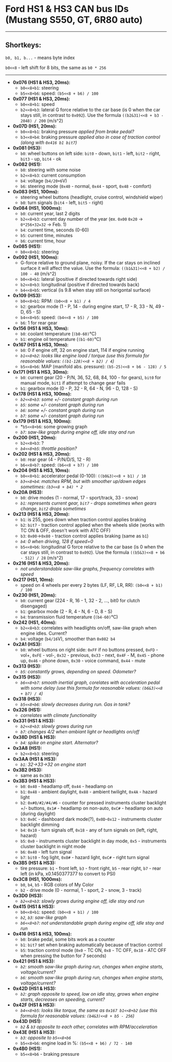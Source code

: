 # Ford HS1 & HS3 CAN bus IDs (Mustang S550, GT, 6R80 auto)
---
## Shortkeys:

`b0, b1, b...` - means byte index

`b0<<8` - left shift for 8 bits, the same as `b0 * 256`

---

+ **0x076 (HS1 & HS3, 20ms):**
	* `b0<<8+b1`: steering
	* `b5<<8+b6`: speed: `(b5<<8 + b6) / 100`
+ **0x077 (HS1 & HS3, 20ms):**
	* `b0<<8+b1`: speed
	* `b2<<8+b3`: lateral G force relative to the car base (is 0 when the car stays still, in contrast to `0x092`). Use the formula `((b2&31)<<8 + b3 - 2048) / 200` (m/s^2)
+ **0x07D (HS1, 20ms):**
	* `b0<<8+b1`: braking pressure *applied from brake pedal?*
	* `b3<<8+b4`: braking pressure *applied also in case of traction control (along with `0x416 b1 bit7`)*
+ **0x081 (HS3):**
	* `b0`: wheel buttons on left side: `bit0` - down, `bit1` - left, `bit2` - right, `bit3` - up, `bit4` - ok
+ **0x082 (HS1):**
	* `b0`: steering with some noise
	* `b2<<8+b3`: current consumption
	* `b4`: voltage (`b4/20+6`V)
	* `b6`: steering mode (`0x40` - normal, `0x44` - sport, `0x48` - comfort)
+ **0x083 (HS1, 100ms):**
  	* steering wheel buttons (headlight, cruise control, windshield wiper)
	* `b0`: turn signals (`bit4` - left, `bit5` - right)
+ **0x084 (HS1, 1000ms):**
	* `b0`: current year, last 2 digits
	* `b2<<8+b3`: current day number of the year (ex. `0x00` `0x20` -> `0*256+32=32` -> Feb. 1)
	* `b4`: current time, seconds (0-60)
	* `b5`: current time, minutes
	* `b6`: current time, hour
+ **0x085 (HS1):**
	* `b0<<8+b1`: steering
+ **0x092 (HS1, 100ms):**
	* G-force relative to ground plane, noisy. If the car stays on inclined surface it will affect the value. Use the formula: `((b1&31)<<8 + b2) / 100 - 40` (m/s^2)
  	* `b0<<8+b1`: lateral (positive if directed towards right side) 
	* `b2<<8+b3`: longitudinal (positive if directed towards back)
	* `b4<<8+b5`: vertical (is 9.8 when stay still on horigontal surface)
+ **0x109 (HS3):**
	* `b0<<8+b1`: RPM: `(b0<<8 + b1) / 4`
	* `b2`: gearbox mode (1 - P, 14 - during engine start, 17 - R, 33 - N, 49 - D, 65 - S)
	* `b4<<8+b5`: speed: `(b4<<8 + b5) / 100`
	* `b6`: 1 for rear gear
+ **0x156 (HS1 & HS3, 10ms):**
	* `b0`: coolant temperature (`(b0-60)`°C)
	* `b1`: engine oil temperature (`(b1-60)`°C)
+ **0x167 (HS1 & HS3, 10ms):**
	* `b0`: 0 if engine off, 32 on engine start, 114 if engine running
	* *`b1<<8+b2`: looks like engine load / torque (use this formula for reasonable values: `((b1-128)<<8 + b2) / 4`)*
	* `b5<<8+b6`: MAP (manifold abs. pressure): `(b5-25)<<8 + b6 - 128) / 5`
+ **0x171 (HS1 & HS3, 30ms):**
	* `b0`: current gear (20 - P/N, 36, 52, 68, 84, 100 - for gears), `bit0` for manual mode, `bit1` if attempt to change gear fails
	* `b1`: gearbox mode (0 - P, 32 - R, 64 - N, 96 - D, 128 - S)
+ **0x178 (HS1 & HS3, 100ms):**
	* *`b2<<8+b3`: some +/- constant graph during run*
	* *`b5`: some +/- constant graph during run*
	* *`b6`: some +/- constant graph during run*
	* *`b7`: some +/- constant graph during run*
+ **0x179 (HS1 & HS3, 100ms):**
	* *`b5<<8+b6`: some growing graph
	* *`b7`: saw-like graph during engine off, idle stay and run*
+ **0x200 (HS1, 20ms):**
	* `b2<<8+b3`: ?
	* *`b4<<8+b5`: throttle position?*
+ **0x202 (HS1 & HS3, 20ms):**
	* `b0`: rear gear (4 - P/N/D/S, 12 - R)
	* `b6<<8+b7`: speed: `(b6<<8 + b7) / 100`
+ **0x204 (HS1 & HS3, 10ms):**
	* `b0<<8+b1`: accelerator pedal (0-100): `((b0&3)<<8 + b1) / 10`
	* *`b3<<8+b4`: matches RPM, but with smoother up/down edges sometimes: `(b3<<8 + b4) * 2`*
+ **0x20A (HS3):**
	* `b0`: drive modes (1 - normal, 17 - sport/track, 33 - snow)
	* *`b1`: represents current gear, `bit7` - drops sometimes when gears change, `bit2` drops sometimes*
+ **0x213 (HS1 & HS3, 20ms):**
  	* `b1`: is 255, goes down when traction control applies braking
  	* `b2`: `bit7` - traction control applied when the wheels slide (works with TC ON & OFF, doesn't work with ATC OFF)
  	* `b3`: `0x00`->`0x80` - traction control applies braking (same as `b1`)
	* *`b4`: 0 when driving, 128 if speed=0*
	* `b5<<8+b6`: longitudinal G force relative to the car base (is 0 when the car stays still, in contrast to `0x092`). Use the formula `((b5&3)<<8 + b6 - 512) / 28` (m/s^2)
+ **0x216 (HS1 & HS3, 20ms):**
	* *not understandable saw-like graphs, frequency correlates with speed*
+ **0x217 (HS1, 10ms):**
	* speed on 4 wheels per every 2 bytes (LF, RF, LR, RR): `(b0<<8 + b1) / 100`
+ **0x230 (HS1, 20ms):**
	* `b0`: current gear (224 - R, 16 - 1, 32 - 2, ..., bit0 for clutch disengaged)
	* `b1`: gearbox mode (2 - R, 4 - N, 6 - D, 8 - S)
 	* `b4`: transmission fluid temperature (`(b4-60)`°C)
+ **0x242 (HS1, 40ms):**
	* `b2<<8+b3`: correlates with headlights on/off, saw-like graph when engine idles. Current?
 	* `b4`: voltage (`b4/16`V), smoother than `0x082 b4`
+ **0x2A1 (HS3):**
	* `b0`: wheel buttons on right side: `0xFF` if no buttons pressed, `0xFD` - vol+, `0xFE` - vol-, `0x32` - previous, `0x33` - next, `0x4F` - M, `0x45` - phone up, `0x46` - phone down, `0x30` - voice command, `0x44` - mute
+ **0x313 (HS3):**
	* *`b5`: constantly grows, depending on speed. Odometer?*
+ **0x315 (HS3):**
	* *`b6<<8+b7`: smooth inertial graph, corelates with acceleration pedal with some delay (use this formula for reasonable values: `(b6&3)<<8 + b7) / 4`)*
+ **0x318 (HS3):**
	* *`b5<<8+b6`: slowly decreases during run. Gas in tank?*
+ **0x326 (HS1):** 
	* *correlates with climate functionality*
+ **0x331 (HS1 & HS3):**
	* *`b2<<8+b3`: slowly grows during run*
	* *`b7`: changes 4/2 when ambiant light or headlights on/off*
+ **0x38D (HS1 & HS3):**
	* *`b4`: spike on engine start. Alternator?*
+ **0x3A8 (HS1):**
	* `b2<<8+b3`: steering
+ **0x3AA (HS1 & HS3):**
	* *`b1`: 32->33->32 on engine start*
+ **0x3B2 (HS3):**
	* same as `0x3B3`
+ **0x3B3 (HS1 & HS3):**
	* `b0`: `0x40` - headlamp off, `0x44` - headlamp on
	* `b1`: `0x48` - ambient daylight, `0x88` - ambient twilight, `0x4A` - hazard light
	* `b2`: `0x#0/#2/#4/#6` - counter for pressed instruments cluster backlight +/- buttons, `0x1#` - headlamp on non-auto, `0xC#` - headlamp on auto (during daylight)
	* `b3`: `0x0C` - dashboard dark mode(?), `0x0D`-`0x12` - instruments cluster backlight dimming
	* `b4`: `0x10` - turn signals off, `0x18` - any of turn signals on (left, right, hazard)
	* `b5`: `0x0` - instruments cluster backlight in day mode, `0x5` - instruments cluster backlight in night mode
	* `b6`: `0x40` - left turn signal
	* `b7`: `bit0` - fog light, `0x8#` - hazard light, `0xC#` - right turn signal
+ **0x3B5 (HS1 & HS3):**
	* tire pressure: `b1` - front left, `b3` - front right, `b5` - rear right, `b7` - rear left (in kPa, x0.1450377377 to convert to PSI) 
+ **0x3C8 (HS1, 1000ms):**
	* `b0`, `b4`, `b5` - RGB colors of My Color
	* `b2` - drive mode (0 - normal, 1 - sport, 2 - snow, 3 - track)
+ **0x3D0 (HS3):**
	* *`b2<<8+b3`: slowly grows during engine off, idle stay and run*
+ **0x415 (HS1 & HS3):**
	* `b0<<8+b1`: speed: `(b0<<8 + b1) / 100`
	* *`b2`, `b3`: saw-like graph* 
	* *`b6<<8+b7`: not understandable graph during engine off, idle stay and run*
+ **0x416 (HS1 & HS3, 100ms):**
	* `b0`: brake pedal, some bits work as a counter
	* `b1`: `bit7` set when braking automatically because of traction control
	* `b5`: traction control mode (`0x0` - TC ON, `0x8` - TC OFF, `0x18` - ATC OFF when pressing the button for 7 seconds)
+ **0x421 (HS1 & HS3):**
	* *`b2`: smooth saw-like graph during run, changes when engine starts, voltage/current?*
	* *`b6`: smooth saw-like graph during run, changes when engine starts, voltage/current?*
+ **0x42D (HS1 & HS3):**
	* *`b2`: graph opposite to speed, low on idle stay, grows when engine starts, decreases on speeding, current?*
+ **0x42F (HS1 & HS3):**
	* *`b4<<8+b5`: looks like torque, the same as `0x167 b1<<8+b2` (use this formula for reasonable values: `(b4&3)<<8 + b5 - 256`)*
+ **0x43D (HS1):**
	* *`b2` & `b3` opposite to each other, correlates with RPM/acceleration*
+ **0x43E (HS1 & HS3):**
	* *`b3`: opposite to `b5<<8+b6`*
	* `b5<<8+b6`: engine load in %: `(b5<<8 + b6) / 72 - 140`
+ **0x4B0 (HS1):**
	* `b5<<8+b6` - braking pressure

